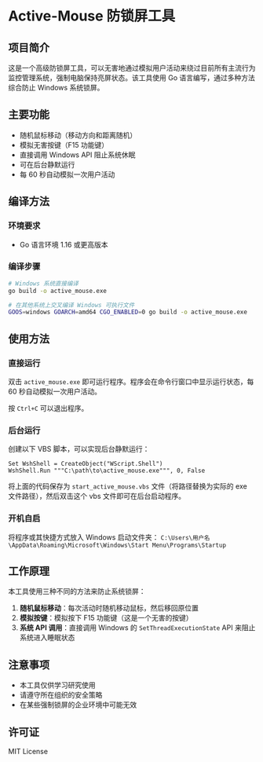 # Active-Mouse 防锁屏工具

## 项目简介

这是一个高级防锁屏工具，可以无害地通过模拟用户活动来绕过目前所有主流行为监控管理系统，强制电脑保持亮屏状态。该工具使用 Go 语言编写，通过多种方法综合防止 Windows 系统锁屏。

## 主要功能

- 随机鼠标移动（移动方向和距离随机）
- 模拟无害按键（F15 功能键）
- 直接调用 Windows API 阻止系统休眠
- 可在后台静默运行
- 每 60 秒自动模拟一次用户活动

## 编译方法

### 环境要求

- Go 语言环境 1.16 或更高版本

### 编译步骤

```bash
# Windows 系统直接编译
go build -o active_mouse.exe

# 在其他系统上交叉编译 Windows 可执行文件
GOOS=windows GOARCH=amd64 CGO_ENABLED=0 go build -o active_mouse.exe
```

## 使用方法

### 直接运行

双击 `active_mouse.exe` 即可运行程序。程序会在命令行窗口中显示运行状态，每 60 秒自动模拟一次用户活动。

按 `Ctrl+C` 可以退出程序。

### 后台运行

创建以下 VBS 脚本，可以实现后台静默运行：

```vbs
Set WshShell = CreateObject("WScript.Shell")
WshShell.Run """C:\path\to\active_mouse.exe""", 0, False
```

将上面的代码保存为 `start_active_mouse.vbs` 文件（将路径替换为实际的 exe 文件路径），然后双击这个 vbs 文件即可在后台启动程序。

### 开机自启

将程序或其快捷方式放入 Windows 启动文件夹：
`C:\Users\用户名\AppData\Roaming\Microsoft\Windows\Start Menu\Programs\Startup`

## 工作原理

本工具使用三种不同的方法来防止系统锁屏：

1. **随机鼠标移动**：每次活动时随机移动鼠标，然后移回原位置
2. **模拟按键**：模拟按下 F15 功能键（这是一个无害的按键）
3. **系统 API 调用**：直接调用 Windows 的 `SetThreadExecutionState` API 来阻止系统进入睡眠状态

## 注意事项

- 本工具仅供学习研究使用
- 请遵守所在组织的安全策略
- 在某些强制锁屏的企业环境中可能无效

## 许可证

MIT License
